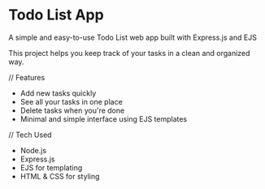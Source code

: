 # Todo List App

A simple and easy-to-use Todo List web app built with Express.js and EJS

This project helps you keep track of your tasks in a clean and organized way.

// Features

- Add new tasks quickly  
- See all your tasks in one place  
- Delete tasks when you're done  
- Minimal and simple interface using EJS templates

// Tech Used

- Node.js
- Express.js 
- EJS for templating  
- HTML & CSS for styling


